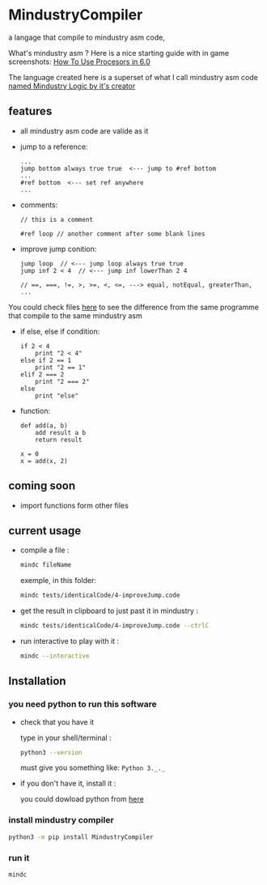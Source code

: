 
# MindustryCompiler

a langage that compile to mindustry asm code,

What's mindustry asm ? Here is a nice starting guide with in game screenshots:
[How To Use Procesors in 6.0](https://steamcommunity.com/sharedfiles/filedetails/?id=2268059244)

The language created here is a superset of what I call mindustry asm code [named Mindustry Logic by it's creator](https://github.com/MindustryGame/wiki/blob/master/docs/logic/0-introduction.md)

## features

- all mindustry asm code are valide as it

- jump to a reference:

    ```plain
    ...
    jump bottom always true true  <--- jump to #ref bottom
    ...
    #ref bottom  <--- set ref anywhere
    ...
    ```

- comments:

    ```plain
    // this is a comment

    #ref loop // another comment after some blank lines
    ```

- improve jump conition:

    ```plain
    jump loop  // <--- jump loop always true true
    jump inf 2 < 4  // <--- jump inf lowerThan 2 4

    // ==, ===, !=, >, >=, <, <=, ---> equal, notEqual, greaterThan, ...
    ```

You could check files [here](./tests/identicalCode) to see the difference from the same programme that compile to the same mindustry asm

- if else, else if condition:

    ```plain
    if 2 < 4
        print "2 < 4"
    else if 2 == 1
        print "2 == 1"
    elif 2 === 2
        print "2 === 2"
    else
        print "else"
    ```

- function:

    ```plain
    def add(a, b)
        add result a b
        return result

    x = 0
    x = add(x, 2)
    ```

## coming soon

- import functions form other files

## current usage

- compile a file :

    ```sh
    mindc fileName
    ```

    exemple, in this folder:

    ```sh
    mindc tests/identicalCode/4-improveJump.code
    ```

- get the result in clipboard to just past it in mindustry :

    ```sh
    mindc tests/identicalCode/4-improveJump.code --ctrlC
    ```

- run interactive to play with it :

    ```sh
    mindc --interactive
    ```

## Installation

### you need python to run this software

- check that you have it

    type in your shell/terminal :

    ```sh
    python3 --version
    ```

    must give you something like: `Python 3._._`

- if you don't have it, install it :

    you could dowload python from [here](https://www.python.org/downloads/release)

### install mindustry compiler

```sh
python3 -m pip install MindustryCompiler
```

### run it

```sh
mindc
```
